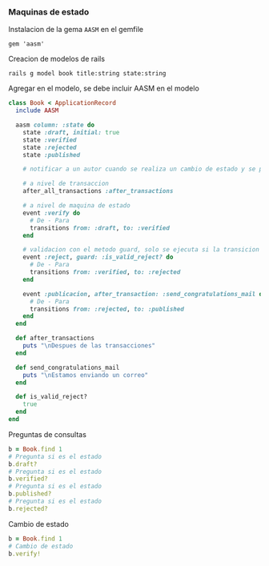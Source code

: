 ### Maquinas de estado

Instalacion de la gema `AASM` en el gemfile

````github
gem 'aasm'
````

Creacion de modelos de rails

````github
rails g model book title:string state:string
````

Agregar en el modelo, se debe incluir AASM en el modelo

````ruby
class Book < ApplicationRecord
  include AASM

  aasm column: :state do
    state :draft, initial: true
    state :verified
    state :rejected
    state :published

    # notificar a un autor cuando se realiza un cambio de estado y se pueden ejecutar en maquina de estado o callback

    # a nivel de transaccion
    after_all_transactions :after_transactions

    # a nivel de maquina de estado
    event :verify do
      # De - Para
      transitions from: :draft, to: :verified
    end

    # validacion con el metodo guard, solo se ejecuta si la transicion es true
    event :reject, guard: :is_valid_reject? do
      # De - Para
      transitions from: :verified, to: :rejected
    end

    event :publicacion, after_transaction: :send_congratulations_mail do
      # De - Para
      transitions from: :rejected, to: :published
    end
  end

  def after_transactions
    puts "\nDespues de las transacciones"
  end

  def send_congratulations_mail
    puts "\nEstamos enviando un correo"
  end

  def is_valid_reject?
    true
  end
end
````

Preguntas de consultas

````ruby
b = Book.find 1
# Pregunta si es el estado
b.draft?
# Pregunta si es el estado
b.verified?
# Pregunta si es el estado
b.published?
# Pregunta si es el estado
b.rejected?
````

Cambio de estado

````ruby
b = Book.find 1
# Cambio de estado
b.verify!
````


